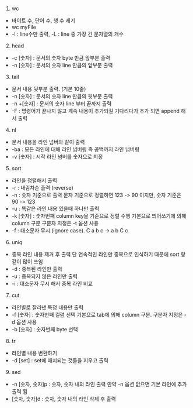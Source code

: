 1. wc
- 바이트 수, 단어 수, 행 수 세기
- wc myFile
- -l : line수만 출력, -L : line 중 가장 긴 문자열의 개수
2. head
- -c [숫자] : 문서의 숫자 byte 만큼 앞부분 출력
- -n [숫자] : 문서의 숫자 line 만큼의 앞부분 출력
3. tail
- 문서 내용 뒷부분 출력. (기본 10줄)
- -n [숫자] : 문서의 숫자 line 만큼의 뒷부분 출력
- -n +[숫자] : 문서의 숫자 line 부터 끝까지 출력
- -F : 명령어가 끝나지 않고 계속 내용이 추가되길 기다리다가 추가 되면 append 해서 출력
4. nl
- 문서 내용을 라인 넘버와 같이 출력
- -ba : 모든 라인에 대해 라인 넘버링 즉 공백까지 라인 넘버링
- -v [숫자] : 시작 라인 넘버를 숫자으로 지정
5. sort
- 라인을 정렬해서 출력
- -r : 내림차순 출력 (reverse)
- -n : 숫자 기준으로 출력 문자 기준으로 정렬하면 123 -> 90 이지만, 숫자 기준은 90 -> 123
- -u : 똑같은 라인 내용 있을때 하나만 출력
- -k [숫자] : 숫자번째 column key을 기준으로 정렬 수행 기본으로 띄어쓰기에 의해 column 구분 구분자 지정은 -t 옵션 사용
- -f : 대소문자 무시 (ignore case). C a b c -> a b C c
6. uniq
- 중복 라인 내용 제거 후 출력 단 연속적인 라인만 중복으로 인식하기 때문에 sort 랑 같이 많이 쓰임
- -d : 중복된 라인만 출력
- -u : 중복되지 않은 라인만 출력
- -i : 대소문자 무시 해서 중복 라인 비교
7. cut
- 라인별로 잘라낸 특정 내용만 출력
- -f [숫자] : 숫자번째 컬럼 선택 기본으로 tab에 의해 column 구분. 구분자 지정은 -d 옵션 사용
- -b [숫자] : 숫자번째 byte 선택
8. tr
- 라인별 내용 변환하기
- -d [set] : set에 매치되는 것들을 지우고 출력
9. sed
- -n [숫자, 숫자]p : 숫자, 숫자 내의 라인 출력 만약 -n 옵션 없으면 기본 라인에 추가 출력 됨
- [숫자, 숫자]d : 숫자, 숫자 내의 라인 삭제 후 출력
